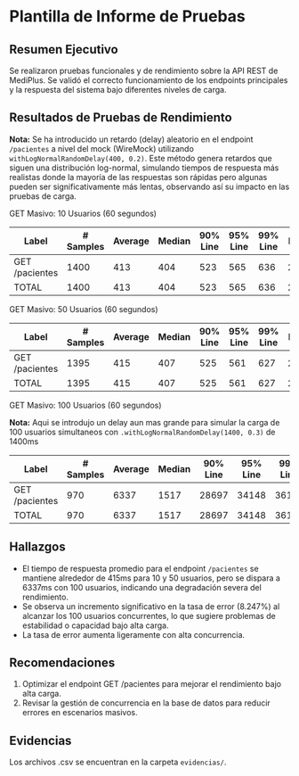 # Plantilla de Informe de Pruebas

## Resumen Ejecutivo

Se realizaron pruebas funcionales y de rendimiento sobre la API REST de MediPlus. Se validó el correcto funcionamiento de los endpoints principales y la respuesta del sistema bajo diferentes niveles de carga.

## Resultados de Pruebas de Rendimiento

**Nota:** Se ha introducido un retardo (delay) aleatorio en el endpoint `/pacientes` a nivel del mock (WireMock) utilizando `withLogNormalRandomDelay(400, 0.2)`. Este método genera retardos que siguen una distribución log-normal, simulando tiempos de respuesta más realistas donde la mayoría de las respuestas son rápidas pero algunas pueden ser significativamente más lentas, observando así su impacto en las pruebas de carga.

GET Masivo: 10 Usuarios (60 segundos)

| Label         | # Samples | Average | Median | 90% Line | 95% Line | 99% Line | Min | Max | Error % | Throughput | Received KB/sec | Sent KB/sec |
|---------------|-----------|---------|--------|----------|----------|----------|-----|-----|---------|------------|----------------|------------|
| GET /pacientes | 1400      | 413     | 404    | 523      | 565      | 636      | 219 | 930 | 0.000%  | 23.15351   | 4.64           | 3.84       |
| TOTAL         | 1400      | 413     | 404    | 523      | 565      | 636      | 219 | 930 | 0.000%  | 23.15351   | 4.64           | 3.84       |


GET Masivo: 50 Usuarios (60 segundos)

| Label         | # Samples | Average | Median | 90% Line | 95% Line | 99% Line | Min | Max | Error % | Throughput | Received KB/sec | Sent KB/sec |
|---------------|-----------|---------|--------|----------|----------|----------|-----|-----|---------|------------|----------------|------------|
| GET /pacientes | 1395      | 415     | 407    | 525      | 561      | 627      | 217 | 721 | 0.000%  | 23.09297   | 4.62           | 3.83       |
| TOTAL         | 1395      | 415     | 407    | 525      | 561      | 627      | 217 | 721 | 0.000%  | 23.09297   | 4.62           | 3.83       |


GET Masivo: 100 Usuarios (60 segundos)

**Nota:** Aqui se introdujo un delay aun mas grande para simular la carga de 100 usuarios simultaneos con `.withLogNormalRandomDelay(1400, 0.3)` de 1400ms

| Label         | # Samples | Average | Median | 90% Line | 95% Line | 99% Line | Min | Max | Error % | Throughput | Received KB/sec | Sent KB/sec |
|---------------|-----------|---------|--------|----------|----------|----------|-----|-----|---------|------------|----------------|------------|
| GET /pacientes | 970       | 6337    | 1517   | 28697    | 34148    | 36140    | 600 | 36683 | 8.247%  | 14.18958   | 4.97           | 2.16       |
| TOTAL         | 970       | 6337    | 1517   | 28697    | 34148    | 36140    | 600 | 36683 | 8.247%  | 14.18958   | 4.97           | 2.16       |


## Hallazgos

- El tiempo de respuesta promedio para el endpoint `/pacientes` se mantiene alrededor de 415ms para 10 y 50 usuarios, pero se dispara a 6337ms con 100 usuarios, indicando una degradación severa del rendimiento.
- Se observa un incremento significativo en la tasa de error (8.247%) al alcanzar los 100 usuarios concurrentes, lo que sugiere problemas de estabilidad o capacidad bajo alta carga.
- La tasa de error aumenta ligeramente con alta concurrencia.

## Recomendaciones

1. Optimizar el endpoint GET /pacientes para mejorar el rendimiento bajo alta carga.
2. Revisar la gestión de concurrencia en la base de datos para reducir errores en escenarios masivos.

## Evidencias

Los archivos .csv se encuentran en la carpeta `evidencias/`.
